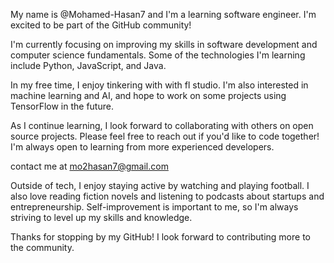 My name is @Mohamed-Hasan7 and I'm a learning software engineer. I'm excited to be part of the GitHub community!

I'm currently focusing on improving my skills in software development and computer science fundamentals. Some of the technologies I'm learning include Python, JavaScript, and Java.

In my free time, I enjoy tinkering with with fl studio. I'm also interested in machine learning and AI, and hope to work on some projects using TensorFlow in the future.

As I continue learning, I look forward to collaborating with others on open source projects. Please feel free to reach out if you'd like to code together! I'm always open to learning from more experienced developers.

contact me at mo2hasan7@gmail.com

Outside of tech, I enjoy staying active by watching and playing football. I also love reading fiction novels and listening to podcasts about startups and entrepreneurship. Self-improvement is important to me, so I'm always striving to level up my skills and knowledge.

Thanks for stopping by my GitHub! I look forward to contributing more to the community.

